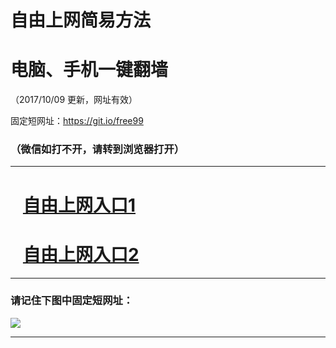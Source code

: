 ﻿# 自由上网简易方法

# 电脑、手机一键翻墙

（2017/10/09 更新，网址有效）

固定短网址：https://git.io/free99

### （微信如打不开，请转到浏览器打开）


***





# &nbsp;&nbsp; <a href="http://ft3022131596.fwq-tz-1001.info/fwqtz01.html?t=10090011735 " target="_blank">自由上网入口1</a>
# &nbsp;&nbsp; <a href="http://ft558519875.fwq-tz-1002.info/fwqtz02.html?t=10090019002 " target="_blank">自由上网入口2</a>
***

### 请记住下图中固定短网址：

<img src="https://s3-us-west-2.amazonaws.com/fwq-1001/yjfq-20170905okok.png" /> 


***

